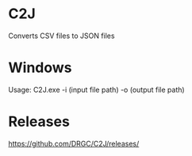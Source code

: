 # C2J
Converts CSV files to JSON files

# Windows
Usage: C2J.exe -i (input file path) -o (output file path)

# Releases
https://github.com/DRGC/C2J/releases/
